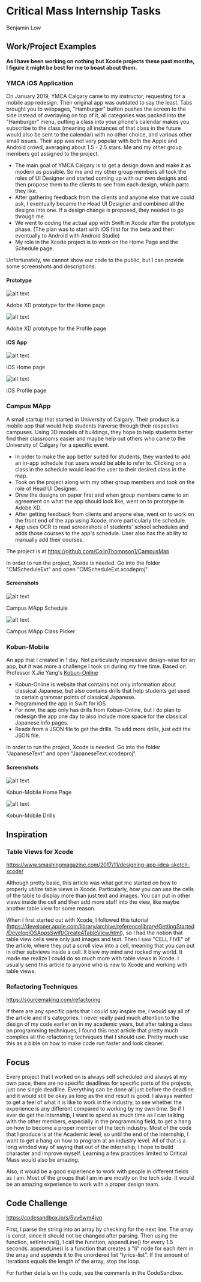 # Critical Mass Internship Tasks

Benjamin Low

## Work/Project Examples

__As I have been working on nothing but Xcode projects these past months, I figure it might be best for me to boast about them.__

### YMCA iOS Application

On January 2019, YMCA Calgary came to my instructor, requesting for a mobile app redesign. Their original app was outdated to say the least. Tabs brought you to webpages, "Hamburger" button pushes the screen to the side instead of overlaying on top of it, all categories was packed into the "Hamburger" menu, putting a class into your phone's calendar makes you subscribe to the class (meaning all instances of that class in the future would also be sent to the calendar) with no other choice, and various other small issues. Their app was not very popular with both the Apple and Android crowd, averaging about 1.5 - 2.5 stars. Me and my other group members got assigned to the project.
- The main goal of YMCA Calgary is to get a design down and make it as modern as possible. So me and my other group members all took the roles of UI Designer and started coming up with our own designs and then propose them to the clients to see from each design, which parts they like.
- After gathering feedback from the clients and anyone else that we could ask, I eventually became the Head UI Designer and combined all the designs into one. If a design change is proposed, they needed to go through me.
- We went to coding the actual app with Swift in Xcode after the prototype phase. (The plan was to start with iOS first for the beta and then eventually to Android with Android Studio)
- My role in the Xcode project is to work on the Home Page and the Schedule page. 

Unfortunately, we cannot show our code to the public, but I can provide some screenshots and descriptions.

#### Prototype

![alt text][prototype-home]

Adobe XD prototype for the Home page

![alt text][prototype-profile] 

Adobe XD prototype for the Profile page

#### iOS App

![alt text][homepage] 

iOS Home page

![alt text][profile] 

iOS Profile page

### Campus MApp

A small startup that started in University of Calgary. Their product is a mobile app that would help students traverse through their respective campuses. Using 3D models of buildings, they hope to help students better find their classrooms easier and maybe help out others who came to the University of Calgary for a specific event.
- In order to make the app better suited for students, they wanted to add an in-app schedule that users would be able to refer to. Clicking on a class in the schedule would lead the user to their desired class in the map.
- Took on the project along with my other group members and took on the role of Head UI Designer.
- Drew the designs on paper first and when group members came to an agreement on what the app should look like, went on to prototype in Adobe XD.
- After getting feedback from clients and anyone else, went on to work on the front end of the app using Xcode, more particularly the schedule.
- App uses OCR to read screenshots of students' school schedules and adds those courses to the app's schedule. User also has the ability to manually add their courses.

The project is at https://github.com/ColinThompson1/CampusMap

In order to run the project, Xcode is needed. Go into the folder "CMScheduleExt" and open "CMScheduleExt.xcodeproj".

#### Screenshots

![alt text][schedule] 

Campus MApp Schedule

![alt text][classes] 

Campus MApp Class Picker

### Kobun-Mobile

An app that I created in 1 day. Not particularly impressive design-wise for an app, but it was more a challenge I took on during my free time. Based on Professor X.Jie Yang's [Kobun-Online](https://people.ucalgary.ca/~xyang/kobun/kobun.html)
- Kobun-Online is website that contains not only information about classical Japanese, but also contains drills that help students get used to certain grammar points of classical Japanese.
- Programmed the app in Swift for iOS
- For now, the app only has drills from Kobun-Online, but I do plan to redesign the app one day to also include more space for the classical Japanese info pages.
- Reads from a JSON file to get the drills. To add more drills, just edit the JSON file.

In order to run the project, Xcode is needed. Go into the folder "JapaneseText" and open "JapaneseText.xcodeproj".

#### Screenshots

![alt text][kobun-home] 

Kobun-Mobile Home Page

![alt text][kobun-drills] 

Kobun-Mobile Drills

## Inspiration

### Table Views for Xcode

https://www.smashingmagazine.com/2017/11/designing-app-idea-sketch-xcode/

Although pretty basic, this article was what got me started on how to properly utilize table views in Xcode. Particularly, how you can use the cells of the table to display more than just text and images. You can put in other views inside the cell and then add more stuff into the view, like maybe another table view for some reason.

When I first started out with Xcode, I followed this tutorial (https://developer.apple.com/library/archive/referencelibrary/GettingStarted/DevelopiOSAppsSwift/CreateATableView.html), so I had the notion that table view cells were only just images and text. Then I saw "CELL FIVE" of the article, where they put a scroll view into a cell, meaning that you can put in other subviews inside a cell. It blew my mind and rocked my world. It made me realize I could do so much more with table views in Xcode. I usually send this article to anyone who is new to Xcode and working with table views.

### Refactoring Techniques

https://sourcemaking.com/refactoring

If there are any specific parts that I could say inspire me, I would say all of the article and it's categories. I never really paid much attention to the design of my code earlier on in my academic years, but after taking a class on programming techniques, I found this neat article that pretty much complies all the refactoring techniques that I should use. Pretty much use this as a bible on how to make code run faster and look cleaner. 

## Focus

Every project that I worked on is always self scheduled and always at my own pace, there are no specific deadlines for specific parts of the projects, just one single deadline. Everything can be done all just before the deadline and it would still be okay as long as the end result is good. I always wanted to get a feel of what it is like to work in the industry, to see whether the experience is any different compared to working by my own time. So if I ever do get the internship, I want to spend as much time as I can talking with the other members, especially in the programming field, to get a hang on how to become a proper member of the tech industry. Most of the code that I produce is at the Academic level, so until the end of the internship, I want to get a hang on how to program at an industry level. All of that is a long winded way of saying that out of the internship, I hope to build character and improve myself. Learning a few practices limited to Critical Mass would also be amazing.

Also, it would be a good experience to work with people in different fields as I am. Most of the groups that I am in are mostly on the tech side. It would be an amazing experience to work with a proper design team.

## Code Challenge

https://codesandbox.io/s/5vv6wm4jvn

First, I parse the string into an array by checking for the next line. The array is const, since it should not be changed after parsing. Then using the function, setInterval(), I call the function, appendLine() for every 1.5 seconds. appendLine() is a function that creates a "li" node for each item in the array and appends it to the unordered list "lyrics-list". If the amount of iterations equals the length of the array, stop the loop.

For further details on the code, see the comments in the CodeSandbox.


[prototype-home]: https://github.com/Grimsly/Tasks/blob/master/Prototype%20Homepage.png
[prototype-profile]: https://github.com/Grimsly/Tasks/blob/master/Prototype%20Profile.png
[homepage]: https://github.com/Grimsly/Tasks/blob/master/YMCA%20Homepage.png
[profile]: https://github.com/Grimsly/Tasks/blob/master/YMCA%20Profile.png
[schedule]: https://github.com/Grimsly/Tasks/blob/master/Campus%20MApp%20Schedule.png
[classes]: https://github.com/Grimsly/Tasks/blob/master/Campus%20MApp%20ClassPicker.png
[kobun-home]: https://github.com/Grimsly/Tasks/blob/master/Kobun%20Home.png
[kobun-drills]: https://github.com/Grimsly/Tasks/blob/master/Kobun%20Drill.png
